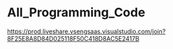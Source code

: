 # All_Programming_Code
https://prod.liveshare.vsengsaas.visualstudio.com/join?8F25E8A8D84D025118F50C418D8AC5E2417B
